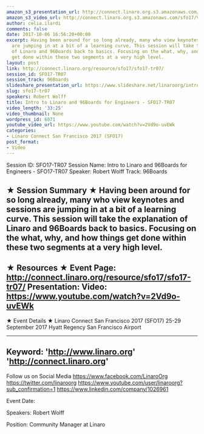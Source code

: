 ```yaml
---
amazon_s3_presentation_url: http://connect.linaro.org.s3.amazonaws.com/sfo17/Presentations/SFO17-TR07%20Intro%20to%2096Boards.pdf
amazon_s3_video_url: http://connect.linaro.org.s3.amazonaws.com/sfo17/Videos/SFO17-TR07%20-%20Intro%20to%20Linaro%20and%2096Boards%20for%20Engineers.mp4
author: celia.ilardi
comments: false
date: 2017-10-06 16:56:20+00:00
excerpt: Having been around for so long already, many who view keynotes and sessions
  are jumping in at a bit of a learning curve. This session will take the explanation
  of Linaro and 96Boards back to basics. Focusing on the what, why, and how things
  get done within these two segments at a very high level.
layout: post
link: http://connect.linaro.org/resource/sfo17/sfo17-tr07/
session_id: SFO17-TR07
session_track: 96Boards
slideshare_presentation_url: https://www.slideshare.net/linaroorg/intro-to-linaro-and-96boards-for-engineers-sfo17tr07
slug: sfo17-tr07
speakers: Robert Wolff
title: Intro to Linaro and 96Boards for Engineers - SFO17-TR07
video_length: '33:25'
video_thumbnail: None
wordpress_id: 6071
youtube_video_url: https://www.youtube.com/watch?v=2Vd9o-uvEWk
categories:
- Linaro Connect San Francisco 2017 (SFO17)
post_format:
- Video
---
```


Session ID: SFO17-TR07
Session Name: Intro to Linaro and 96Boards for Engineers - SFO17-TR07
Speaker: Robert Wolff
Track: 96Boards

★ Session Summary ★
Having been around for so long already, many who view keynotes and sessions are jumping in at a bit of a learning curve. This session will take the explanation of Linaro and 96Boards back to basics. Focusing on the what, why, and how things get done within these two segments at a very high level.
---------------------------------------------------
★ Resources ★
Event Page: http://connect.linaro.org/resource/sfo17/sfo17-tr07/
Presentation:
Video: https://www.youtube.com/watch?v=2Vd9o-uvEWk
---------------------------------------------------

★ Event Details ★
Linaro Connect San Francisco 2017 (SFO17)
25-29 September 2017
Hyatt Regency San Francisco Airport

---------------------------------------------------
Keyword:
'http://www.linaro.org'
'http://connect.linaro.org'
---------------------------------------------------
Follow us on Social Media
https://www.facebook.com/LinaroOrg
https://twitter.com/linaroorg
https://www.youtube.com/user/linaroorg?sub_confirmation=1
https://www.linkedin.com/company/1026961

Event Date:

Speakers: Robert Wolff

Position: Community Manager at Linaro

